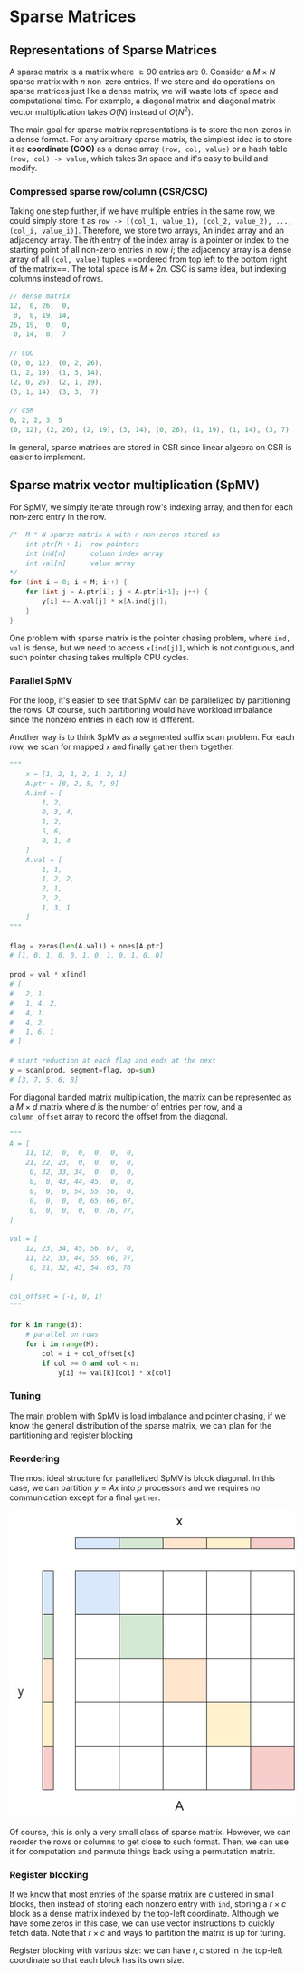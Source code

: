# Sparse Matrices

## Representations of Sparse Matrices

A sparse matrix is a matrix where $\geq 90%$ entries are 0. Consider a $M\times N$ sparse matrix with $n$ non-zero entries. If we store and do operations on sparse matrices just like a dense matrix, we will waste lots of space and computational time. For example, a diagonal matrix and diagonal matrix vector multiplication takes $O(N)$ instead of $O(N^2)$. 

The main goal for sparse matrix representations is to store the non-zeros in a dense format. For any arbitrary sparse matrix, the simplest idea is to store it as __coordinate (COO)__ as a dense array `(row, col, value)` or a hash table `(row, col) -> value`, which takes $3n$ space and it's easy to build and modify. 

### Compressed sparse row/column (CSR/CSC)

Taking one step further, if we have multiple entries in the same row, we could simply store it as `row -> [(col_1, value_1), (col_2, value_2), ..., (col_i, value_i)]`. Therefore, we store two arrays, An index array and an adjacency array. The $i$th entry of the index array is a pointer or index to the starting point of all non-zero entries in row $i$; the adjacency array is a dense array of all `(col, value)` tuples ==ordered from top left to the bottom right of the matrix==. The total space is $M+2n$. CSC is same idea, but indexing columns instead of rows. 

```c
// dense matrix
12,  0, 26,  0,
 0,  0, 19, 14,
26, 19,  0,  0,
 0, 14,  0,  7

// COO
(0, 0, 12), (0, 2, 26),
(1, 2, 19), (1, 3, 14),
(2, 0, 26), (2, 1, 19),
(3, 1, 14), (3, 3,  7)

// CSR
0, 2, 2, 3, 5
(0, 12), (2, 26), (2, 19), (3, 14), (0, 26), (1, 19), (1, 14), (3, 7)
```

In general, sparse matrices are stored in CSR since linear algebra on CSR is easier to implement. 

## Sparse matrix vector multiplication (SpMV)
For SpMV, we simply iterate through row's indexing array, and then for each non-zero entry in the row. 

```c
/*  M * N sparse matrix A with n non-zeros stored as
    int ptr[M + 1]  row pointers
    int ind[n]      column index array
    int val[n]      value array
*/
for (int i = 0; i < M; i++) {
    for (int j = A.ptr[i]; j < A.ptr[i+1]; j++) {
        y[i] += A.val[j] * x[A.ind[j]];
    }
}
```

One problem with sparse matrix is the pointer chasing problem, where `ind, val` is dense, but we need to access `x[ind[j]]`, which is not contiguous, and such pointer chasing takes multiple CPU cycles. 

### Parallel SpMV
For the loop, it's easier to see that SpMV can be parallelized by partitioning the rows. Of course, such partitioning would have workload imbalance since the nonzero entries in each row is different. 

Another way is to think SpMV as a segmented suffix scan problem. For each row, we scan for mapped `x` and finally gather them together.

```py
"""
    x = [1, 2, 1, 2, 1, 2, 1]
    A.ptr = [0, 2, 5, 7, 9]
    A.ind = [
        1, 2, 
        0, 3, 4, 
        1, 2, 
        5, 6, 
        0, 1, 4
    ]
    A.val = [
        1, 1, 
        1, 2, 2, 
        2, 1, 
        2, 2, 
        1, 3, 1
    ]
"""

flag = zeros(len(A.val)) + ones[A.ptr]
# [1, 0, 1, 0, 0, 1, 0, 1, 0, 1, 0, 0]

prod = val * x[ind]
# [
#   2, 1, 
#   1, 4, 2,
#   4, 1,
#   4, 2,
#   1, 6, 1
# ]

# start reduction at each flag and ends at the next
y = scan(prod, segment=flag, op=sum)
# [3, 7, 5, 6, 8]
```

For diagonal banded matrix multiplication, the matrix can be represented as a $M\times d$ matrix where $d$ is the number of entries per row, and a `column_offset` array to record the offset from the diagonal. 


```py title="banded matrix multiplication"
"""
A = [
    11, 12,  0,  0,  0,  0,  0,
    21, 22, 23,  0,  0,  0,  0,
     0, 32, 33, 34,  0,  0,  0,
     0,  0, 43, 44, 45,  0,  0,
     0,  0,  0, 54, 55, 56,  0,
     0,  0,  0,  0, 65, 66, 67,
     0,  0,  0,  0,  0, 76, 77,
]

val = [
    12, 23, 34, 45, 56, 67,  0,
    11, 22, 33, 44, 55, 66, 77,
     0, 21, 32, 43, 54, 65, 76
]

col_offset = [-1, 0, 1]
"""

for k in range(d):
    # parallel on rows
    for i in range(M):
        col = i + col_offset[k]
        if col >= 0 and col < n:
            y[i] += val[k][col] * x[col]
```

### Tuning
The main problem with SpMV is load imbalance and pointer chasing, if we know the general distribution of the sparse matrix, we can plan for the partitioning and register blocking

### Reordering
The most ideal structure for parallelized SpMV is block diagonal. In this case, we can partition $y=Ax$ into $p$ processors and we requires no communication except for a final `gather`. 

![Blocked diagonal](assets/blocked_diagonal.jpg)

Of course, this is only a very small class of sparse matrix. However, we can reorder the rows or columns to get close to such format. Then, we can use it for computation and permute things back using a permutation matrix. 

### Register blocking

If we know that most entries of the sparse matrix are clustered in small blocks, then instead of storing each nonzero entry with `ind`, storing a $r\times c$ block as a dense matrix indexed by the top-left coordinate. Although we have some zeros in this case, we can use vector instructions to quickly fetch data. Note that $r\times c$ and ways to partition the matrix is up for tuning.

Register blocking with various size: we can have $r,c$ stored in the top-left coordinate so that each block has its own size. 